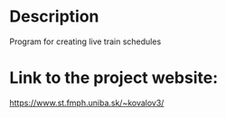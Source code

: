 # Description
Program for creating live train schedules

# Link to the project website:
https://www.st.fmph.uniba.sk/~kovalov3/
